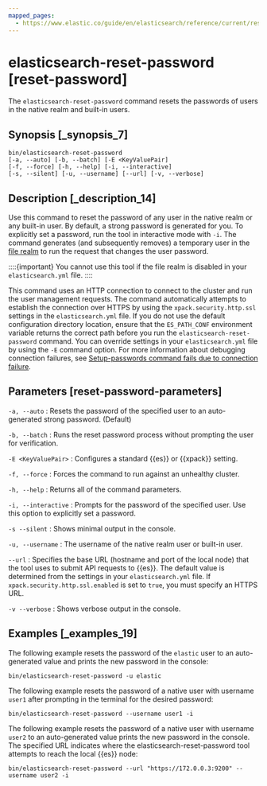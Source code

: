 ```yaml
---
mapped_pages:
  - https://www.elastic.co/guide/en/elasticsearch/reference/current/reset-password.html
---
```


# elasticsearch-reset-password [reset-password]

The `elasticsearch-reset-password` command resets the passwords of users in the native realm and built-in users.


## Synopsis [_synopsis_7]

```shell
bin/elasticsearch-reset-password
[-a, --auto] [-b, --batch] [-E <KeyValuePair]
[-f, --force] [-h, --help] [-i, --interactive]
[-s, --silent] [-u, --username] [--url] [-v, --verbose]
```


## Description [_description_14]

Use this command to reset the password of any user in the native realm or any built-in user. By default, a strong password is generated for you. To explicitly set a password, run the tool in interactive mode with `-i`. The command generates (and subsequently removes) a temporary user in the [file realm](docs-content://deploy-manage/users-roles/cluster-or-deployment-auth/file-based.md) to run the request that changes the user password.

::::{important}
You cannot use this tool if the file realm is disabled in your `elasticsearch.yml` file.
::::


This command uses an HTTP connection to connect to the cluster and run the user management requests. The command automatically attempts to establish the connection over HTTPS by using the `xpack.security.http.ssl` settings in the `elasticsearch.yml` file. If you do not use the default configuration directory location, ensure that the `ES_PATH_CONF` environment variable returns the correct path before you run the `elasticsearch-reset-password` command. You can override settings in your `elasticsearch.yml` file by using the `-E` command option. For more information about debugging connection failures, see [Setup-passwords command fails due to connection failure](docs-content://troubleshoot/elasticsearch/security/trb-security-setup.md).


## Parameters [reset-password-parameters]

`-a, --auto`
:   Resets the password of the specified user to an auto-generated strong password. (Default)

`-b, --batch`
:   Runs the reset password process without prompting the user for verification.

`-E <KeyValuePair>`
:   Configures a standard {{es}} or {{xpack}} setting.

`-f, --force`
:   Forces the command to run against an unhealthy cluster.

`-h, --help`
:   Returns all of the command parameters.

`-i, --interactive`
:   Prompts for the password of the specified user. Use this option to explicitly set a password.

`-s --silent`
:   Shows minimal output in the console.

`-u, --username`
:   The username of the native realm user or built-in user.

`--url`
:   Specifies the base URL (hostname and port of the local node) that the tool uses to submit API requests to {{es}}. The default value is determined from the settings in your `elasticsearch.yml` file. If `xpack.security.http.ssl.enabled` is set to `true`, you must specify an HTTPS URL.

`-v --verbose`
:   Shows verbose output in the console.


## Examples [_examples_19]

The following example resets the password of the `elastic` user to an auto-generated value and prints the new password in the console:

```shell
bin/elasticsearch-reset-password -u elastic
```

The following example resets the password of a native user with username `user1` after prompting in the terminal for the desired password:

```shell
bin/elasticsearch-reset-password --username user1 -i
```

The following example resets the password of a native user with username `user2` to an auto-generated value prints the new password in the console. The specified URL indicates where the elasticsearch-reset-password tool attempts to reach the local {{es}} node:

```shell
bin/elasticsearch-reset-password --url "https://172.0.0.3:9200" --username user2 -i
```

